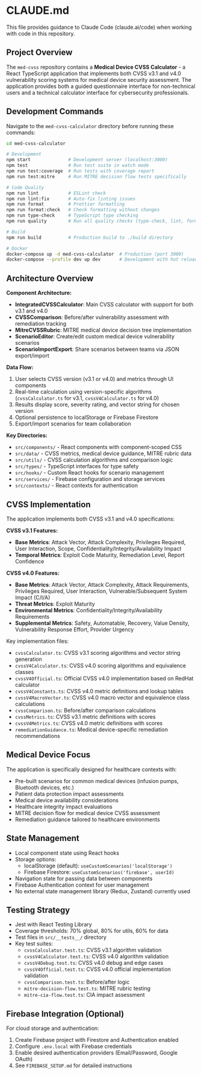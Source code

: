 # CLAUDE.md

This file provides guidance to Claude Code (claude.ai/code) when working with code in this repository.

## Project Overview

The `med-cvss` repository contains a **Medical Device CVSS Calculator** - a React TypeScript application that implements both CVSS v3.1 and v4.0 vulnerability scoring systems for medical device security assessment. The application provides both a guided questionnaire interface for non-technical users and a technical calculator interface for cybersecurity professionals.

## Development Commands

Navigate to the `med-cvss-calculator` directory before running these commands:

```bash
cd med-cvss-calculator

# Development
npm start              # Development server (localhost:3000)
npm test               # Run test suite in watch mode
npm run test:coverage  # Run tests with coverage report
npm run test:mitre     # Run MITRE decision flow tests specifically

# Code Quality
npm run lint           # ESLint check
npm run lint:fix       # Auto-fix linting issues
npm run format         # Prettier formatting
npm run format:check   # Check formatting without changes
npm run type-check     # TypeScript type checking
npm run quality        # Run all quality checks (type-check, lint, format, tests)

# Build
npm run build          # Production build to ./build directory

# Docker
docker-compose up -d med-cvss-calculator  # Production (port 3000)
docker-compose --profile dev up dev       # Development with hot reload (port 3001)
```

## Architecture Overview

**Component Architecture:**
- **IntegratedCVSSCalculator**: Main CVSS calculator with support for both v3.1 and v4.0
- **CVSSComparison**: Before/after vulnerability assessment with remediation tracking
- **MitreCVSSRubric**: MITRE medical device decision tree implementation
- **ScenarioEditor**: Create/edit custom medical device vulnerability scenarios
- **ScenarioImportExport**: Share scenarios between teams via JSON export/import

**Data Flow:**
1. User selects CVSS version (v3.1 or v4.0) and metrics through UI components
2. Real-time calculation using version-specific algorithms (`cvssCalculator.ts` for v3.1, `cvssV4Calculator.ts` for v4.0)
3. Results display score, severity rating, and vector string for chosen version
4. Optional persistence to localStorage or Firebase Firestore
5. Export/import scenarios for team collaboration

**Key Directories:**
- `src/components/` - React components with component-scoped CSS
- `src/data/` - CVSS metrics, medical device guidance, MITRE rubric data
- `src/utils/` - CVSS calculation algorithms and comparison logic
- `src/types/` - TypeScript interfaces for type safety
- `src/hooks/` - Custom React hooks for scenario management
- `src/services/` - Firebase configuration and storage services
- `src/contexts/` - React contexts for authentication

## CVSS Implementation

The application implements both CVSS v3.1 and v4.0 specifications:

**CVSS v3.1 Features:**
- **Base Metrics**: Attack Vector, Attack Complexity, Privileges Required, User Interaction, Scope, Confidentiality/Integrity/Availability Impact
- **Temporal Metrics**: Exploit Code Maturity, Remediation Level, Report Confidence

**CVSS v4.0 Features:**
- **Base Metrics**: Attack Vector, Attack Complexity, Attack Requirements, Privileges Required, User Interaction, Vulnerable/Subsequent System Impact (C/I/A)
- **Threat Metrics**: Exploit Maturity
- **Environmental Metrics**: Confidentiality/Integrity/Availability Requirements
- **Supplemental Metrics**: Safety, Automatable, Recovery, Value Density, Vulnerability Response Effort, Provider Urgency

Key implementation files:
- `cvssCalculator.ts`: CVSS v3.1 scoring algorithms and vector string generation
- `cvssV4Calculator.ts`: CVSS v4.0 scoring algorithms and equivalence classes
- `cvssV4Official.ts`: Official CVSS v4.0 implementation based on RedHat calculator
- `cvssV4Constants.ts`: CVSS v4.0 metric definitions and lookup tables
- `cvssV4MacroVector.ts`: CVSS v4.0 macro vector and equivalence class calculations
- `cvssComparison.ts`: Before/after comparison calculations
- `cvssMetrics.ts`: CVSS v3.1 metric definitions with scores
- `cvssV4Metrics.ts`: CVSS v4.0 metric definitions with scores
- `remediationGuidance.ts`: Medical device-specific remediation recommendations

## Medical Device Focus

The application is specifically designed for healthcare contexts with:
- Pre-built scenarios for common medical devices (infusion pumps, Bluetooth devices, etc.)
- Patient data protection impact assessments
- Medical device availability considerations
- Healthcare integrity impact evaluations
- MITRE decision flow for medical device CVSS assessment
- Remediation guidance tailored to healthcare environments

## State Management

- Local component state using React hooks
- Storage options:
  - localStorage (default): `useCustomScenarios('localStorage')`
  - Firebase Firestore: `useCustomScenarios('firebase', userId)`
- Navigation state for passing data between components
- Firebase Authentication context for user management
- No external state management library (Redux, Zustand) currently used

## Testing Strategy

- Jest with React Testing Library
- Coverage thresholds: 70% global, 80% for utils, 60% for data
- Test files in `src/__tests__/` directory
- Key test suites:
  - `cvssCalculator.test.ts`: CVSS v3.1 algorithm validation
  - `cvssV4Calculator.test.ts`: CVSS v4.0 algorithm validation
  - `cvssV4Debug.test.ts`: CVSS v4.0 debug and edge cases
  - `cvssV4Official.test.ts`: CVSS v4.0 official implementation validation
  - `cvssComparison.test.ts`: Before/after logic
  - `mitre-decision-flow.test.ts`: MITRE rubric testing
  - `mitre-cia-flow.test.ts`: CIA impact assessment

## Firebase Integration (Optional)

For cloud storage and authentication:
1. Create Firebase project with Firestore and Authentication enabled
2. Configure `.env.local` with Firebase credentials
3. Enable desired authentication providers (Email/Password, Google OAuth)
4. See `FIREBASE_SETUP.md` for detailed instructions